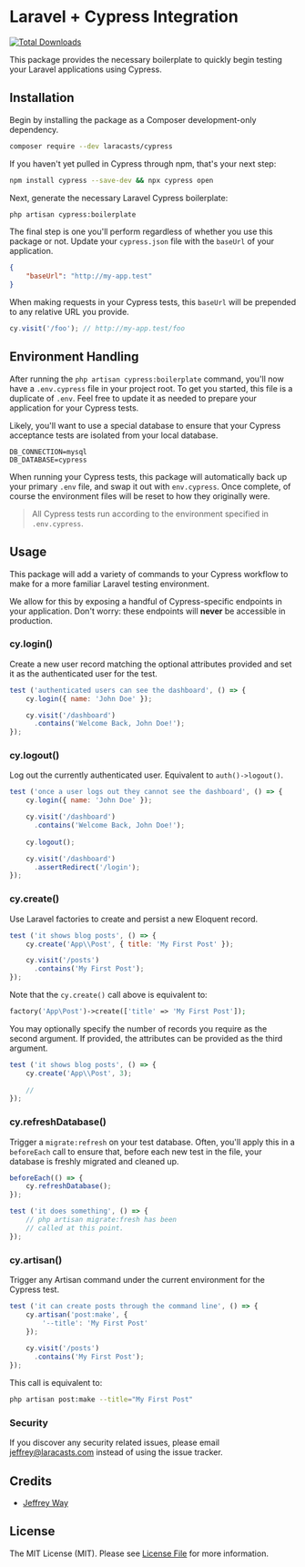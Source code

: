 # Laravel + Cypress Integration

[![Total Downloads](https://img.shields.io/packagist/dt/laracasts/cypress.svg?style=flat-square)](https://packagist.org/packages/laracasts/cypress)

This package provides the necessary boilerplate to quickly begin testing your Laravel applications using Cypress.

## Installation

Begin by installing the package as a Composer development-only dependency.

```bash
composer require --dev laracasts/cypress
```

If you haven't yet pulled in Cypress through npm, that's your next step:

```bash
npm install cypress --save-dev && npx cypress open
```

Next, generate the necessary Laravel Cypress boilerplate:

```bash
php artisan cypress:boilerplate
```

The final step is one you'll perform regardless of whether you use this package or not. Update your `cypress.json` file with the `baseUrl` of your application.

```json
{
    "baseUrl": "http://my-app.test"
}
```

When making requests in your Cypress tests, this `baseUrl` will be prepended to any relative URL you provide.

```js
cy.visit('/foo'); // http://my-app.test/foo
```

## Environment Handling

After running the `php artisan cypress:boilerplate` command, you'll now have a `.env.cypress` 
file in your project root. To get you started, this file is a duplicate of `.env`. Feel free to update 
it as needed to prepare your application for your Cypress tests. 

Likely, you'll want to use a special database to ensure that your Cypress acceptance tests are isolated from your local database.

```
DB_CONNECTION=mysql
DB_DATABASE=cypress
```

When running your Cypress tests, this package will automatically back up your primary `.env` file, and swap it out with `env.cypress`. 
Once complete, of course the environment files will be reset to how they originally were. 

> All Cypress tests run according to the environment specified in `.env.cypress`.

## Usage

This package will add a variety of commands to your Cypress workflow to make for a more familiar Laravel testing environment.

We allow for this by exposing a handful of Cypress-specific endpoints in your application. Don't worry: these endpoints will **never** be accessible in production.

### cy.login()

Create a new user record matching the optional attributes provided and set it as the authenticated user for the test.

```js
test ('authenticated users can see the dashboard', () => {
    cy.login({ name: 'John Doe' });

    cy.visit('/dashboard')
      .contains('Welcome Back, John Doe!');
});
```

### cy.logout()

Log out the currently authenticated user. Equivalent to `auth()->logout()`.

```js
test ('once a user logs out they cannot see the dashboard', () => {
    cy.login({ name: 'John Doe' });

    cy.visit('/dashboard')
      .contains('Welcome Back, John Doe!');
    
    cy.logout();

    cy.visit('/dashboard')
      .assertRedirect('/login');
});
```

### cy.create()

Use Laravel factories to create and persist a new Eloquent record.

```js
test ('it shows blog posts', () => {
    cy.create('App\\Post', { title: 'My First Post' });

    cy.visit('/posts')
      .contains('My First Post');
});
```

Note that the `cy.create()` call above is equivalent to:

```php
factory('App\Post')->create(['title' => 'My First Post']);
```

You may optionally specify the number of records you require as the second argument. If provided, the attributes 
can be provided as the third argument.

```js
test ('it shows blog posts', () => {
    cy.create('App\\Post', 3);
    
    //
});
```

### cy.refreshDatabase()

Trigger a `migrate:refresh` on your test database. Often, you'll apply this in a `beforeEach` call to ensure that, 
before each new test in the file, your database is freshly migrated and cleaned up.

```js
beforeEach(() => {
    cy.refreshDatabase();
});

test ('it does something', () => {
    // php artisan migrate:fresh has been
    // called at this point. 
});
```

### cy.artisan()

Trigger any Artisan command under the current environment for the Cypress test.

```js
test ('it can create posts through the command line', () => {
    cy.artisan('post:make', {
        '--title': 'My First Post' 
    });
    
    cy.visit('/posts')
      .contains('My First Post');
});
```

This call is equivalent to:

```bash
php artisan post:make --title="My First Post"
```

### Security

If you discover any security related issues, please email jeffrey@laracasts.com instead of using the issue tracker.

## Credits

- [Jeffrey Way](https://twitter.com/jeffrey_way)

## License

The MIT License (MIT). Please see [License File](LICENSE.md) for more information.
